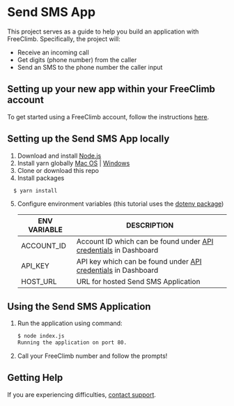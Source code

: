 # Send SMS App

This project serves as a guide to help you build an application with FreeClimb. Specifically, the project will:

- Receive an incoming call
- Get digits (phone number) from the caller 
- Send an SMS to the phone number the caller input

## Setting up your new app within your FreeClimb account

To get started using a FreeClimb account, follow the instructions [here](https://docs.freeclimb.com/docs/getting-started-with-freeclimb).

## Setting up the Send SMS App locally

1. Download and install [Node.js](https://nodejs.org)
2. Install yarn globally [Mac OS](https://yarnpkg.com/lang/en/docs/install/#mac-stable) | [Windows](https://yarnpkg.com/lang/en/docs/install/#windows-stable)
3. Clone or download this repo
4. Install packages
  ```bash
    $ yarn install
  ```
5. Configure environment variables (this tutorial uses the [dotenv package](https://www.npmjs.com/package/dotenv))

   | ENV VARIABLE | DESCRIPTION |
   | ------------ | ----------- |
   | ACCOUNT_ID | Account ID which can be found under [API credentials](https://www.freeclimb.com/dashboard/portal/account/authentication) in Dashboard |
   | API_KEY | API key which can be found under [API credentials](https://www.freeclimb.com/dashboard/portal/account/authentication) in Dashboard |
   | HOST_URL | URL for hosted Send SMS Application |

## Using the Send SMS Application

1. Run the application using command:

   ```bash
   $ node index.js
   Running the application on port 80.
   ```

2. Call your FreeClimb number and follow the prompts!

## Getting Help

If you are experiencing difficulties, [contact support](https://freeclimb.com/support).
